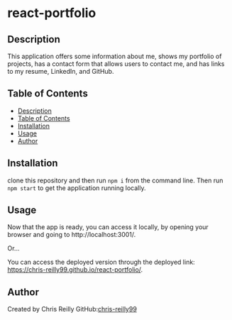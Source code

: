 # react-portfolio

## Description
This application offers some information about me, shows my portfolio of projects, has a contact form that allows users to contact me, and has links to my resume, LinkedIn, and GitHub.

## Table of Contents
- [Description](#description)
- [Table of Contents](#table-of-contents)
- [Installation](#installation)
- [Usage](#usage)
- [Author](#author)

## Installation
clone this repository and then run `npm i` from the command line. Then run `npm start` to get the application running locally.

## Usage 
Now that the app is ready, you can access it locally, by opening your browser and going to http://localhost:3001/.

Or...

You can access the deployed version through the deployed link: https://chris-reilly99.github.io/react-portfolio/.


## Author
Created by Chris Reilly
GitHub:[chris-reilly99](https://github.com/chris-reilly99)
